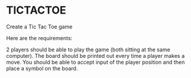 # TICTACTOE
Create a Tic Tac Toe game

Here are the requirements:

2 players should be able to play the game (both sitting at the same computer).
The board should be printed out every time a player makes a move.
You should be able to accept input of the player position and then place a symbol on the board.
